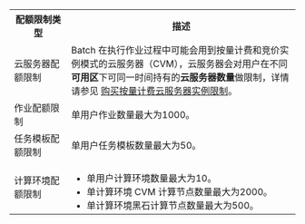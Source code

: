 
<table>
	<tr>
		<th width="20%">配额限制类型</th>
		<th>描述</th>
	</tr>
	<tr>
		<td>云服务器配额限制</td>
		<td>Batch 在执行作业过程中可能会用到按量计费和竞价实例模式的云服务器（CVM），云服务器会对用户在不同<b>可用区</b>下可同一时间持有的<b>云服务器数量</b>做限制，详情请参见 <a href="https://intl.cloud.tencent.com/document/product/213/2664">购买按量计费云服务器实例限制</a>。
		</td>
	</tr>
	<tr>
		<td>作业配额限制</td>
		<td>单用户作业数量最大为1000。</td>
	</tr>
	<tr>
		<td>任务模板配额限制</td>
		<td>单用户任务模板数量最大为50。</td>
	</tr>
	<tr>
		<td>计算环境配额限制</td>
		<td>
			<ul class="params">
				<li>单用户计算环境数量最大为10。</li>
				<li>单计算环境 CVM 计算节点数量最大为2000。</li>
				<li>单计算环境黑石计算节点数量最大为500。</li>
			</ul>
		</td>
	</tr>
</table>



<style>
	.params{
		margin-bottom:0px !important;
	}
</style>


